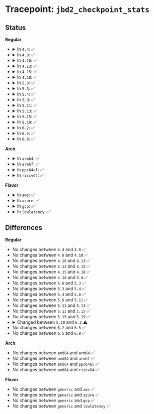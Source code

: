 # Tracepoint: <code>jbd2_checkpoint_stats</code>

## Status
<b>Regular</b>
<ul>
<li>
<details>
<summary>In <code>4.4</code>: ✅</summary>

Event:

```c
struct trace_event_raw_jbd2_checkpoint_stats {
    struct trace_entry ent;
    dev_t dev;
    long unsigned int tid;
    long unsigned int chp_time;
    __u32 forced_to_close;
    __u32 written;
    __u32 dropped;
    char __data[0];
};
```
Function:

```c
void trace_event_raw_event_jbd2_checkpoint_stats(void *__data, dev_t dev, long unsigned int tid, struct transaction_chp_stats_s *stats);
```
</details>
</li>
<li>
<details>
<summary>In <code>4.8</code>: ✅</summary>

Event:

```c
struct trace_event_raw_jbd2_checkpoint_stats {
    struct trace_entry ent;
    dev_t dev;
    long unsigned int tid;
    long unsigned int chp_time;
    __u32 forced_to_close;
    __u32 written;
    __u32 dropped;
    char __data[0];
};
```
Function:

```c
void trace_event_raw_event_jbd2_checkpoint_stats(void *__data, dev_t dev, long unsigned int tid, struct transaction_chp_stats_s *stats);
```
</details>
</li>
<li>
<details>
<summary>In <code>4.10</code>: ✅</summary>

Event:

```c
struct trace_event_raw_jbd2_checkpoint_stats {
    struct trace_entry ent;
    dev_t dev;
    long unsigned int tid;
    long unsigned int chp_time;
    __u32 forced_to_close;
    __u32 written;
    __u32 dropped;
    char __data[0];
};
```
Function:

```c
void trace_event_raw_event_jbd2_checkpoint_stats(void *__data, dev_t dev, long unsigned int tid, struct transaction_chp_stats_s *stats);
```
</details>
</li>
<li>
<details>
<summary>In <code>4.13</code>: ✅</summary>

Event:

```c
struct trace_event_raw_jbd2_checkpoint_stats {
    struct trace_entry ent;
    dev_t dev;
    long unsigned int tid;
    long unsigned int chp_time;
    __u32 forced_to_close;
    __u32 written;
    __u32 dropped;
    char __data[0];
};
```
Function:

```c
void trace_event_raw_event_jbd2_checkpoint_stats(void *__data, dev_t dev, long unsigned int tid, struct transaction_chp_stats_s *stats);
```
</details>
</li>
<li>
<details>
<summary>In <code>4.15</code>: ✅</summary>

Event:

```c
struct trace_event_raw_jbd2_checkpoint_stats {
    struct trace_entry ent;
    dev_t dev;
    long unsigned int tid;
    long unsigned int chp_time;
    __u32 forced_to_close;
    __u32 written;
    __u32 dropped;
    char __data[0];
};
```
Function:

```c
void trace_event_raw_event_jbd2_checkpoint_stats(void *__data, dev_t dev, long unsigned int tid, struct transaction_chp_stats_s *stats);
```
</details>
</li>
<li>
<details>
<summary>In <code>4.18</code>: ✅</summary>

Event:

```c
struct trace_event_raw_jbd2_checkpoint_stats {
    struct trace_entry ent;
    dev_t dev;
    long unsigned int tid;
    long unsigned int chp_time;
    __u32 forced_to_close;
    __u32 written;
    __u32 dropped;
    char __data[0];
};
```
Function:

```c
void trace_event_raw_event_jbd2_checkpoint_stats(void *__data, dev_t dev, long unsigned int tid, struct transaction_chp_stats_s *stats);
```
</details>
</li>
<li>
<details>
<summary>In <code>5.0</code>: ✅</summary>

Event:

```c
struct trace_event_raw_jbd2_checkpoint_stats {
    struct trace_entry ent;
    dev_t dev;
    long unsigned int tid;
    long unsigned int chp_time;
    __u32 forced_to_close;
    __u32 written;
    __u32 dropped;
    char __data[0];
};
```
Function:

```c
void trace_event_raw_event_jbd2_checkpoint_stats(void *__data, dev_t dev, long unsigned int tid, struct transaction_chp_stats_s *stats);
```
</details>
</li>
<li>
<details>
<summary>In <code>5.3</code>: ✅</summary>

Event:

```c
struct trace_event_raw_jbd2_checkpoint_stats {
    struct trace_entry ent;
    dev_t dev;
    long unsigned int tid;
    long unsigned int chp_time;
    __u32 forced_to_close;
    __u32 written;
    __u32 dropped;
    char __data[0];
};
```
Function:

```c
void trace_event_raw_event_jbd2_checkpoint_stats(void *__data, dev_t dev, long unsigned int tid, struct transaction_chp_stats_s *stats);
```
</details>
</li>
<li>
<details>
<summary>In <code>5.4</code>: ✅</summary>

Event:

```c
struct trace_event_raw_jbd2_checkpoint_stats {
    struct trace_entry ent;
    dev_t dev;
    long unsigned int tid;
    long unsigned int chp_time;
    __u32 forced_to_close;
    __u32 written;
    __u32 dropped;
    char __data[0];
};
```
Function:

```c
void trace_event_raw_event_jbd2_checkpoint_stats(void *__data, dev_t dev, long unsigned int tid, struct transaction_chp_stats_s *stats);
```
</details>
</li>
<li>
<details>
<summary>In <code>5.8</code>: ✅</summary>

Event:

```c
struct trace_event_raw_jbd2_checkpoint_stats {
    struct trace_entry ent;
    dev_t dev;
    long unsigned int tid;
    long unsigned int chp_time;
    __u32 forced_to_close;
    __u32 written;
    __u32 dropped;
    char __data[0];
};
```
Function:

```c
void trace_event_raw_event_jbd2_checkpoint_stats(void *__data, dev_t dev, long unsigned int tid, struct transaction_chp_stats_s *stats);
```
</details>
</li>
<li>
<details>
<summary>In <code>5.11</code>: ✅</summary>

Event:

```c
struct trace_event_raw_jbd2_checkpoint_stats {
    struct trace_entry ent;
    dev_t dev;
    long unsigned int tid;
    long unsigned int chp_time;
    __u32 forced_to_close;
    __u32 written;
    __u32 dropped;
    char __data[0];
};
```
Function:

```c
void trace_event_raw_event_jbd2_checkpoint_stats(void *__data, dev_t dev, long unsigned int tid, struct transaction_chp_stats_s *stats);
```
</details>
</li>
<li>
<details>
<summary>In <code>5.13</code>: ✅</summary>

Event:

```c
struct trace_event_raw_jbd2_checkpoint_stats {
    struct trace_entry ent;
    dev_t dev;
    long unsigned int tid;
    long unsigned int chp_time;
    __u32 forced_to_close;
    __u32 written;
    __u32 dropped;
    char __data[0];
};
```
Function:

```c
void trace_event_raw_event_jbd2_checkpoint_stats(void *__data, dev_t dev, long unsigned int tid, struct transaction_chp_stats_s *stats);
```
</details>
</li>
<li>
<details>
<summary>In <code>5.15</code>: ✅</summary>

Event:

```c
struct trace_event_raw_jbd2_checkpoint_stats {
    struct trace_entry ent;
    dev_t dev;
    long unsigned int tid;
    long unsigned int chp_time;
    __u32 forced_to_close;
    __u32 written;
    __u32 dropped;
    char __data[0];
};
```
Function:

```c
void trace_event_raw_event_jbd2_checkpoint_stats(void *__data, dev_t dev, long unsigned int tid, struct transaction_chp_stats_s *stats);
```
</details>
</li>
<li>
<details>
<summary>In <code>5.19</code>: ✅</summary>

Event:

```c
struct trace_event_raw_jbd2_checkpoint_stats {
    struct trace_entry ent;
    dev_t dev;
    long unsigned int tid;
    long unsigned int chp_time;
    __u32 forced_to_close;
    __u32 written;
    __u32 dropped;
    char __data[0];
};
```
Function:

```c
void trace_event_raw_event_jbd2_checkpoint_stats(void *__data, dev_t dev, long unsigned int tid, struct transaction_chp_stats_s *stats);
```
</details>
</li>
<li>
<details>
<summary>In <code>6.2</code>: ✅</summary>

Event:

```c
struct trace_event_raw_jbd2_checkpoint_stats {
    struct trace_entry ent;
    dev_t dev;
    tid_t tid;
    long unsigned int chp_time;
    __u32 forced_to_close;
    __u32 written;
    __u32 dropped;
    char __data[0];
};
```
Function:

```c
void trace_event_raw_event_jbd2_checkpoint_stats(void *__data, dev_t dev, tid_t tid, struct transaction_chp_stats_s *stats);
```
</details>
</li>
<li>
<details>
<summary>In <code>6.5</code>: ✅</summary>

Event:

```c
struct trace_event_raw_jbd2_checkpoint_stats {
    struct trace_entry ent;
    dev_t dev;
    tid_t tid;
    long unsigned int chp_time;
    __u32 forced_to_close;
    __u32 written;
    __u32 dropped;
    char __data[0];
};
```
Function:

```c
void trace_event_raw_event_jbd2_checkpoint_stats(void *__data, dev_t dev, tid_t tid, struct transaction_chp_stats_s *stats);
```
</details>
</li>
<li>
<details>
<summary>In <code>6.8</code>: ✅</summary>

Event:

```c
struct trace_event_raw_jbd2_checkpoint_stats {
    struct trace_entry ent;
    dev_t dev;
    tid_t tid;
    long unsigned int chp_time;
    __u32 forced_to_close;
    __u32 written;
    __u32 dropped;
    char __data[0];
};
```
Function:

```c
void trace_event_raw_event_jbd2_checkpoint_stats(void *__data, dev_t dev, tid_t tid, struct transaction_chp_stats_s *stats);
```
</details>
</li>
</ul>
<b>Arch</b>
<ul>
<li>
<details>
<summary>In <code>arm64</code>: ✅</summary>

Event:

```c
struct trace_event_raw_jbd2_checkpoint_stats {
    struct trace_entry ent;
    dev_t dev;
    long unsigned int tid;
    long unsigned int chp_time;
    __u32 forced_to_close;
    __u32 written;
    __u32 dropped;
    char __data[0];
};
```
Function:

```c
void trace_event_raw_event_jbd2_checkpoint_stats(void *__data, dev_t dev, long unsigned int tid, struct transaction_chp_stats_s *stats);
```
</details>
</li>
<li>
<details>
<summary>In <code>armhf</code>: ✅</summary>

Event:

```c
struct trace_event_raw_jbd2_checkpoint_stats {
    struct trace_entry ent;
    dev_t dev;
    long unsigned int tid;
    long unsigned int chp_time;
    __u32 forced_to_close;
    __u32 written;
    __u32 dropped;
    char __data[0];
};
```
Function:

```c
void trace_event_raw_event_jbd2_checkpoint_stats(void *__data, dev_t dev, long unsigned int tid, struct transaction_chp_stats_s *stats);
```
</details>
</li>
<li>
<details>
<summary>In <code>ppc64el</code>: ✅</summary>

Event:

```c
struct trace_event_raw_jbd2_checkpoint_stats {
    struct trace_entry ent;
    dev_t dev;
    long unsigned int tid;
    long unsigned int chp_time;
    __u32 forced_to_close;
    __u32 written;
    __u32 dropped;
    char __data[0];
};
```
Function:

```c
void trace_event_raw_event_jbd2_checkpoint_stats(void *__data, dev_t dev, long unsigned int tid, struct transaction_chp_stats_s *stats);
```
</details>
</li>
<li>
<details>
<summary>In <code>riscv64</code>: ✅</summary>

Event:

```c
struct trace_event_raw_jbd2_checkpoint_stats {
    struct trace_entry ent;
    dev_t dev;
    long unsigned int tid;
    long unsigned int chp_time;
    __u32 forced_to_close;
    __u32 written;
    __u32 dropped;
    char __data[0];
};
```
Function:

```c
void trace_event_raw_event_jbd2_checkpoint_stats(void *__data, dev_t dev, long unsigned int tid, struct transaction_chp_stats_s *stats);
```
</details>
</li>
</ul>
<b>Flavor</b>
<ul>
<li>
<details>
<summary>In <code>aws</code>: ✅</summary>

Event:

```c
struct trace_event_raw_jbd2_checkpoint_stats {
    struct trace_entry ent;
    dev_t dev;
    long unsigned int tid;
    long unsigned int chp_time;
    __u32 forced_to_close;
    __u32 written;
    __u32 dropped;
    char __data[0];
};
```
Function:

```c
void trace_event_raw_event_jbd2_checkpoint_stats(void *__data, dev_t dev, long unsigned int tid, struct transaction_chp_stats_s *stats);
```
</details>
</li>
<li>
<details>
<summary>In <code>azure</code>: ✅</summary>

Event:

```c
struct trace_event_raw_jbd2_checkpoint_stats {
    struct trace_entry ent;
    dev_t dev;
    long unsigned int tid;
    long unsigned int chp_time;
    __u32 forced_to_close;
    __u32 written;
    __u32 dropped;
    char __data[0];
};
```
Function:

```c
void trace_event_raw_event_jbd2_checkpoint_stats(void *__data, dev_t dev, long unsigned int tid, struct transaction_chp_stats_s *stats);
```
</details>
</li>
<li>
<details>
<summary>In <code>gcp</code>: ✅</summary>

Event:

```c
struct trace_event_raw_jbd2_checkpoint_stats {
    struct trace_entry ent;
    dev_t dev;
    long unsigned int tid;
    long unsigned int chp_time;
    __u32 forced_to_close;
    __u32 written;
    __u32 dropped;
    char __data[0];
};
```
Function:

```c
void trace_event_raw_event_jbd2_checkpoint_stats(void *__data, dev_t dev, long unsigned int tid, struct transaction_chp_stats_s *stats);
```
</details>
</li>
<li>
<details>
<summary>In <code>lowlatency</code>: ✅</summary>

Event:

```c
struct trace_event_raw_jbd2_checkpoint_stats {
    struct trace_entry ent;
    dev_t dev;
    long unsigned int tid;
    long unsigned int chp_time;
    __u32 forced_to_close;
    __u32 written;
    __u32 dropped;
    char __data[0];
};
```
Function:

```c
void trace_event_raw_event_jbd2_checkpoint_stats(void *__data, dev_t dev, long unsigned int tid, struct transaction_chp_stats_s *stats);
```
</details>
</li>
</ul>

## Differences
<b>Regular</b>
<ul>
<li>
No changes between <code>4.4</code> and <code>4.8</code> ✅
</li>
<li>
No changes between <code>4.8</code> and <code>4.10</code> ✅
</li>
<li>
No changes between <code>4.10</code> and <code>4.13</code> ✅
</li>
<li>
No changes between <code>4.13</code> and <code>4.15</code> ✅
</li>
<li>
No changes between <code>4.15</code> and <code>4.18</code> ✅
</li>
<li>
No changes between <code>4.18</code> and <code>5.0</code> ✅
</li>
<li>
No changes between <code>5.0</code> and <code>5.3</code> ✅
</li>
<li>
No changes between <code>5.3</code> and <code>5.4</code> ✅
</li>
<li>
No changes between <code>5.4</code> and <code>5.8</code> ✅
</li>
<li>
No changes between <code>5.8</code> and <code>5.11</code> ✅
</li>
<li>
No changes between <code>5.11</code> and <code>5.13</code> ✅
</li>
<li>
No changes between <code>5.13</code> and <code>5.15</code> ✅
</li>
<li>
No changes between <code>5.15</code> and <code>5.19</code> ✅
</li>
<li>
<details>
<summary>Changed between <code>5.19</code> and <code>6.2</code> ⚠️</summary>
<ul>
<li>
<b>Event changed. </b>
</li>
<li>
<b>Field type changed. </b>
<code>long unsigned int tid</code> ➡️ <code>tid_t tid</code>
</li>
<li>
<b>Func changed. </b>
</li>
<li>
<b>Param type changed. </b>
<code>long unsigned int tid</code> ➡️ <code>tid_t tid</code>
</li>
</ul>
</details>
</li>
<li>
No changes between <code>6.2</code> and <code>6.5</code> ✅
</li>
<li>
No changes between <code>6.5</code> and <code>6.8</code> ✅
</li>
</ul>
<b>Arch</b>
<ul>
<li>
No changes between <code>amd64</code> and <code>arm64</code> ✅
</li>
<li>
No changes between <code>amd64</code> and <code>armhf</code> ✅
</li>
<li>
No changes between <code>amd64</code> and <code>ppc64el</code> ✅
</li>
<li>
No changes between <code>amd64</code> and <code>riscv64</code> ✅
</li>
</ul>
<b>Flavor</b>
<ul>
<li>
No changes between <code>generic</code> and <code>aws</code> ✅
</li>
<li>
No changes between <code>generic</code> and <code>azure</code> ✅
</li>
<li>
No changes between <code>generic</code> and <code>gcp</code> ✅
</li>
<li>
No changes between <code>generic</code> and <code>lowlatency</code> ✅
</li>
</ul>
